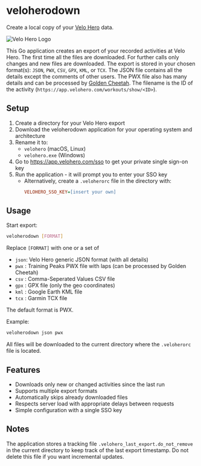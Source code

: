 # veloherodown



Create a local copy of your [Velo Hero](https://www.velohero.com/) data.

![Velo Hero Logo](https://www.velohero.com/static/touchicon.png)

This Go application creates an export of your recorded activities at Velo Hero.
The first time all the files are downloaded.
For further calls only changes and new files are downloaded.
The export is stored in your chosen format(s): `JSON`, `PWX`, `CSV`, `GPX`, `KML`, or `TCX`.
The JSON file contains all the details except the comments of other users.
The PWX file also has many details and can be processed by [Golden Cheetah](http://www.goldencheetah.org/).
The filename is the ID of the activity (`https://app.velohero.com/workouts/show/<ID>`).

## Setup

1. Create a directory for your Velo Hero export
1. Download the veloherodown application for your operating system and architecture
1. Rename it to:
    * `velohero` (macOS, Linux)
    * `velohero.exe` (Windows)
1. Go to <https://app.velohero.com/sso> to get your private single sign-on key
1. Run the application - it will prompt you to enter your SSO key
    * Alternatively, create a `.veloherorc` file in the directory with:
        ```ini
        VELOHERO_SSO_KEY=[insert your own]
        ```

## Usage

Start export:

```bash
veloherodown [FORMAT]
```

Replace `[FORMAT]` with one or a set of

* `json`: Velo Hero generic JSON format (with all details)
* `pwx` : Training Peaks PWX file with laps (can be processed by Golden Cheetah)
* `csv` : Comma-Seperated Values CSV file
* `gpx` : GPX file (only the geo coordinates)
* `kml` : Google Earth KML file
* `tcx` : Garmin TCX file

The default format is PWX.

Example:

```bash
veloherodown json pwx
```

All files will be downloaded to the current directory where the `.veloherorc` file is located.

## Features

* Downloads only new or changed activities since the last run
* Supports multiple export formats
* Automatically skips already downloaded files
* Respects server load with appropriate delays between requests
* Simple configuration with a single SSO key

## Notes

The application stores a tracking file `.velohero_last_export.do_not_remove` in the current directory to keep track of the last export timestamp. Do not delete this file if you want incremental updates.